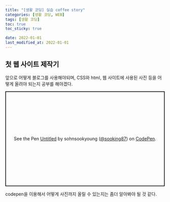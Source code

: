 ```yaml
---
title: "[생활 코딩] 실습 coffee story"
categories: [생활 코딩, WEB]
tags: [생활 코딩]
toc: true
toc_sticky: true

date: 2022-01-01
last_modified_at: 2022-01-01
---
```


## 첫 웹 사이트 제작기

앞으로 어떻게 블로그를 사용해야되며, CSS와 html, 웹 사이트에 사용된 사진 등을 어떻게 올려야 되는지 공부를 해야겠다.


<p class="codepen" data-height="300" data-default-tab="html,result" data-slug-hash="MWEGBZY" data-user="sooking87" style="height: 300px; box-sizing: border-box; display: flex; align-items: center; justify-content: center; border: 2px solid; margin: 1em 0; padding: 1em;">
  <span>See the Pen <a href="https://codepen.io/sooking87/pen/MWEGBZY">
  Untitled</a> by sohnsookyoung (<a href="https://codepen.io/sooking87">@sooking87</a>)
  on <a href="https://codepen.io">CodePen</a>.</span>
</p>
<script async src="https://cpwebassets.codepen.io/assets/embed/ei.js"></script>

codepen을 이용해서 어떻게 사진까지 올릴 수 있는지는 좀더 알아봐야 될 것 같다.
